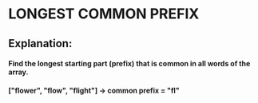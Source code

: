 # LONGEST COMMON PREFIX
## Explanation:
####   Find the longest starting part (prefix) that is common in all words of the array.
####   ["flower", "flow", "flight"] → common prefix = "fl"
